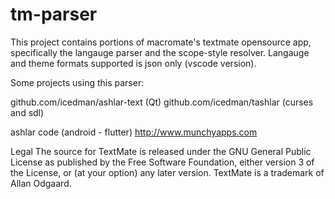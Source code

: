 # tm-parser

This project contains portions of macromate's textmate opensource app, specifically the langauge parser and the scope-style resolver.
Langauge and theme formats supported is json only (vscode version).

Some projects using this parser:

github.com/icedman/ashlar-text (Qt)
github.com/icedman/tashlar (curses and sdl)

ashlar code (android - flutter)
http://www.munchyapps.com

Legal
The source for TextMate is released under the GNU General Public License as published by the Free Software Foundation, either version 3 of the License, or (at your option) any later version.
TextMate is a trademark of Allan Odgaard.
